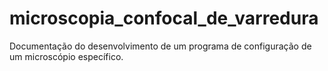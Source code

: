 # microscopia_confocal_de_varredura
Documentação do desenvolvimento de um programa de configuração de um microscópio específico.
